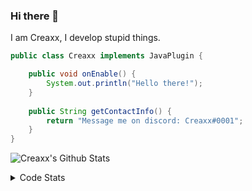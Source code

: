 ### Hi there 👋

I am Creaxx, I develop stupid things. 

```java
public class Creaxx implements JavaPlugin {

    public void onEnable() {
        System.out.println("Hello there!");
    }
    
    public String getContactInfo() {
        return "Message me on discord: Creaxx#0001";
    }
}
```

![Creaxx's Github Stats](https://github-readme-stats.vercel.app/api?username=CreaxxOG&show_icons=true&theme=dark&count_private=true)

<details>
  <summary>Code Stats</summary>

<!--START_SECTION:waka-->
![Code Time](http://img.shields.io/badge/Code%20Time-915%20hrs%2059%20mins-blue)

![Lines of code](https://img.shields.io/badge/From%20Hello%20World%20I%27ve%20Written-2%20Thousand%20lines%20of%20code-blue)

**🐱 My GitHub Data** 

> 🏆 608 Contributions in the Year 2022
 > 
> 📦 227.2 kB Used in GitHub's Storage 
 > 
> 🚫 Not Opted to Hire
 > 
> 📜 3 Public Repositories 
 > 
> 🔑 2 Private Repositories  
 > 
**I'm a Night 🦉** 

```text
🌞 Morning    15 commits     █░░░░░░░░░░░░░░░░░░░░░░░░   3.78% 
🌆 Daytime    181 commits    ███████████░░░░░░░░░░░░░░   45.59% 
🌃 Evening    181 commits    ███████████░░░░░░░░░░░░░░   45.59% 
🌙 Night      20 commits     █░░░░░░░░░░░░░░░░░░░░░░░░   5.04%

```
📅 **I'm Most Productive on Wednesday** 

```text
Monday       51 commits     ███░░░░░░░░░░░░░░░░░░░░░░   12.85% 
Tuesday      65 commits     ████░░░░░░░░░░░░░░░░░░░░░   16.37% 
Wednesday    68 commits     ████░░░░░░░░░░░░░░░░░░░░░   17.13% 
Thursday     51 commits     ███░░░░░░░░░░░░░░░░░░░░░░   12.85% 
Friday       47 commits     ███░░░░░░░░░░░░░░░░░░░░░░   11.84% 
Saturday     59 commits     ███░░░░░░░░░░░░░░░░░░░░░░   14.86% 
Sunday       56 commits     ███░░░░░░░░░░░░░░░░░░░░░░   14.11%

```


📊 **This Week I Spent My Time On** 

```text
💬 Programming Languages: 
Kotlin                   2 hrs 22 mins       █████████████░░░░░░░░░░░░   55.04% 
Java                     1 hr 9 mins         ██████░░░░░░░░░░░░░░░░░░░   26.94% 
YAML                     15 mins             █░░░░░░░░░░░░░░░░░░░░░░░░   6.13% 
XML                      8 mins              ░░░░░░░░░░░░░░░░░░░░░░░░░   3.23% 
GitIgnore file           7 mins              ░░░░░░░░░░░░░░░░░░░░░░░░░   2.84%

🔥 Editors: 
IntelliJ                 4 hrs 19 mins       █████████████████████████   100.0%

```

**I Mostly Code in Java** 

```text
Java                     6 repos             ████████████████░░░░░░░░░   66.67% 
Kotlin                   2 repos             █████░░░░░░░░░░░░░░░░░░░░   22.22% 
EJS                      1 repo              ██░░░░░░░░░░░░░░░░░░░░░░░   11.11%

```



 Last Updated on 08/10/2022 18:33:59 UTC
<!--END_SECTION:waka-->
</details>
